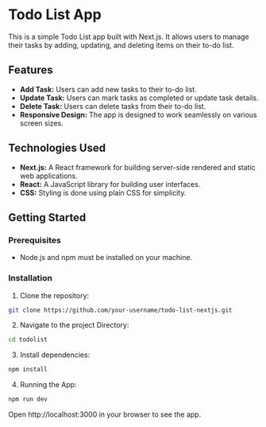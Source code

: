# Todo List App

This is a simple Todo List app built with Next.js. It allows users to manage their tasks by adding, updating, and deleting items on their to-do list.

## Features

- **Add Task:** Users can add new tasks to their to-do list.
- **Update Task:** Users can mark tasks as completed or update task details.
- **Delete Task:** Users can delete tasks from their to-do list.
- **Responsive Design:** The app is designed to work seamlessly on various screen sizes.

## Technologies Used

- **Next.js:** A React framework for building server-side rendered and static web applications.
- **React:** A JavaScript library for building user interfaces.
- **CSS:** Styling is done using plain CSS for simplicity.

## Getting Started

### Prerequisites

- Node.js and npm must be installed on your machine.

### Installation

1. Clone the repository:

```bash
git clone https://github.com/your-username/todo-list-nextjs.git
```

2. Navigate to the project Directory:

```bash
cd todolist
```

3. Install dependencies:

```bash
npm install
```

4. Running the App: 

```bash
npm run dev
```

Open http://localhost:3000 in your browser to see the app.
